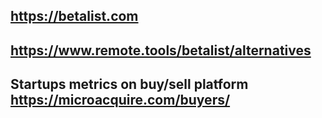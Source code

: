 ## <https://betalist.com>

## <https://www.remote.tools/betalist/alternatives>

## Startups metrics on buy/sell platform https://microacquire.com/buyers/
